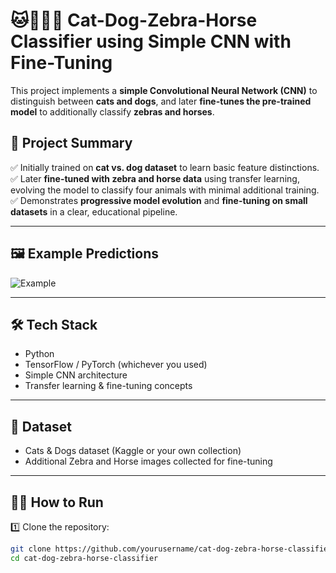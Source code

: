 # 🐱🐶🦓🐴 Cat-Dog-Zebra-Horse Classifier using Simple CNN with Fine-Tuning

This project implements a **simple Convolutional Neural Network (CNN)** to distinguish between **cats and dogs**, and later **fine-tunes the pre-trained model** to additionally classify **zebras and horses**.

## 🚀 Project Summary

✅ Initially trained on **cat vs. dog dataset** to learn basic feature distinctions.  
✅ Later **fine-tuned with zebra and horse data** using transfer learning, evolving the model to classify four animals with minimal additional training.  
✅ Demonstrates **progressive model evolution** and **fine-tuning on small datasets** in a clear, educational pipeline.

---

## 🖼️ Example Predictions

![Example](https://github.com/kullanici/repo/raw/main/images/example_prediction.png)

---

## 🛠️ Tech Stack

- Python
- TensorFlow / PyTorch (whichever you used)
- Simple CNN architecture
- Transfer learning & fine-tuning concepts

---

## 📂 Dataset

- Cats & Dogs dataset (Kaggle or your own collection)
- Additional Zebra and Horse images collected for fine-tuning

---

## 🧑‍💻 How to Run

1️⃣ Clone the repository:
```bash
git clone https://github.com/yourusername/cat-dog-zebra-horse-classifier.git
cd cat-dog-zebra-horse-classifier
